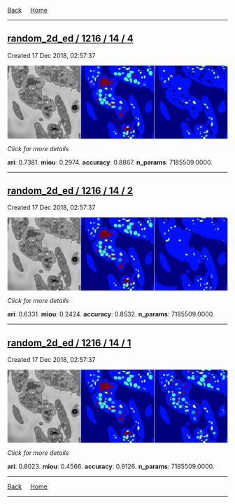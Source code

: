 
[Back](..)&nbsp;&nbsp;&nbsp;&nbsp;&nbsp;[Home](https://leapmanlab.github.io/snapshots)

---

<div class="summary"><a href="4"><h2>random_2d_ed / 1216 / 14 / 4</h2></a><p>Created 17 Dec 2018, 02:57:37
</p><a href="4"><img src="4/media/summary.png" align="center"></a><p>
<i>Click for more details</i>
</p></div>

**ari**: 0.7381. **miou**: 0.2974. **accuracy**: 0.8867. **n_params**: 7185509.0000. 

---

<div class="summary"><a href="2"><h2>random_2d_ed / 1216 / 14 / 2</h2></a><p>Created 17 Dec 2018, 02:57:37
</p><a href="2"><img src="2/media/summary.png" align="center"></a><p>
<i>Click for more details</i>
</p></div>

**ari**: 0.6331. **miou**: 0.2424. **accuracy**: 0.8532. **n_params**: 7185509.0000. 

---

<div class="summary"><a href="1"><h2>random_2d_ed / 1216 / 14 / 1</h2></a><p>Created 17 Dec 2018, 02:57:37
</p><a href="1"><img src="1/media/summary.png" align="center"></a><p>
<i>Click for more details</i>
</p></div>

**ari**: 0.8023. **miou**: 0.4566. **accuracy**: 0.9126. **n_params**: 7185509.0000. 

---

[Back](..)&nbsp;&nbsp;&nbsp;&nbsp;&nbsp;[Home](https://leapmanlab.github.io/snapshots)

---